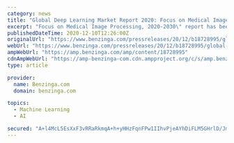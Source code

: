 ```yaml
---
category: news
title: "Global Deep Learning Market Report 2020: Focus on Medical Image Processing, 2020-2030 - ResearchAndMarkets.com"
excerpt: "Focus on Medical Image Processing, 2020-2030\" report has been added to ResearchAndMarkets.com's offering. The 'Deep Learning"
publishedDateTime: 2020-12-10T12:26:00Z
originalUrl: "https://www.benzinga.com/pressreleases/20/12/b18728995/global-deep-learning-market-report-2020-focus-on-medical-image-processing-2020-2030-researchandmar"
webUrl: "https://www.benzinga.com/pressreleases/20/12/b18728995/global-deep-learning-market-report-2020-focus-on-medical-image-processing-2020-2030-researchandmar"
ampWebUrl: "https://amp.benzinga.com/amp/content/18728995"
cdnAmpWebUrl: "https://amp-benzinga-com.cdn.ampproject.org/c/s/amp.benzinga.com/amp/content/18728995"
type: article

provider:
  name: Benzinga.com
  domain: benzinga.com

topics:
  - Machine Learning
  - AI

secured: "A+l4McL5EsXxF3vRRaRkmqA+h+yHHzFqnFPw1IIhvPjeAYhDiFLM5GHrlD/JmnBSNkI9GOC2ENuxQFqDk6ad0CVvQLSzcPeSV8gKI0fv81xRay6zjEBzuwBiSXMZTh3F/0bViaoiy0AO3FNb0vOtCY94OQA7wtwez2oIqlJxvUVlBhEoKKq+LLGGTO/QMZW+5BgnKk4/O5tuWouxZjLKO0kKMUy1nQYPWgbHsUdUQOZxCpUV8vK4j/McxXnPvIak0SY4rmdBfNkcxjer6T1ZSmXUdPoYQZGzX6dBT4q1Yqn7hQqdGLDZj/wOdHpavAm0wx2ltVTfVirbMTLAE7H+3Wj6DrXhO6swD1TdEIlacPE=;hSeojba3QSLwGPUvm5A+cQ=="
---
```


